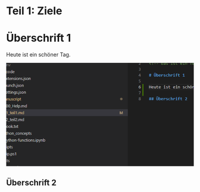# Teil 1: Ziele #
<!-- das ist ein Teil-->

# Überschrift 1

Heute ist ein schöner Tag.

![](bspl.png)  

## Überschrift 2